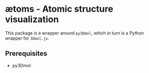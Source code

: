 # ætoms - Atomic structure visualization

This package is a wrapper around `py3Dmol`, which in turn is a Python
wrapper for `3Dmol.js`.

## Prerequisites

- py3Dmol
